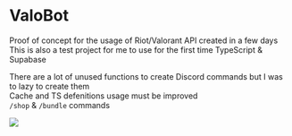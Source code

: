 # ValoBot

Proof of concept for the usage of Riot/Valorant API created in a few days<br>
This is also a test project for me to use for the first time TypeScript & Supabase

There are a lot of unused functions to create Discord commands but I was to lazy to create them<br>
Cache and TS defenitions usage must be improved<br>
`/shop` & `/bundle` commands

![](https://cdn.discordapp.com/attachments/1004837694364454933/1008356121070813214/unknown.png)